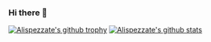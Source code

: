 ### Hi there 👋

[![Alispezzate's github trophy](https://github-profile-trophy.vercel.app/?username=Alispezzate&row=1)](https://github.com/Alispezzate/github-profile-trophy)
[![Alispezzate's github stats](https://github-readme-stats.vercel.app/api?username=Alispezzate&theme=blue-green)](https://github.com/Alispezzate/github-readme-stats)

<!--
**Alispezzate/Alispezzate** is a ✨ _special_ ✨ repository because its `README.md` (this file) appears on your GitHub profile.

Here are some ideas to get you started:

- 🔭 I’m currently working on ...
- 🌱 I’m currently learning ...
- 👯 I’m looking to collaborate on ...
- 🤔 I’m looking for help with ...
- 💬 Ask me about ...
- 📫 How to reach me: ...
- 😄 Pronouns: ...
- ⚡ Fun fact: ...
-->
